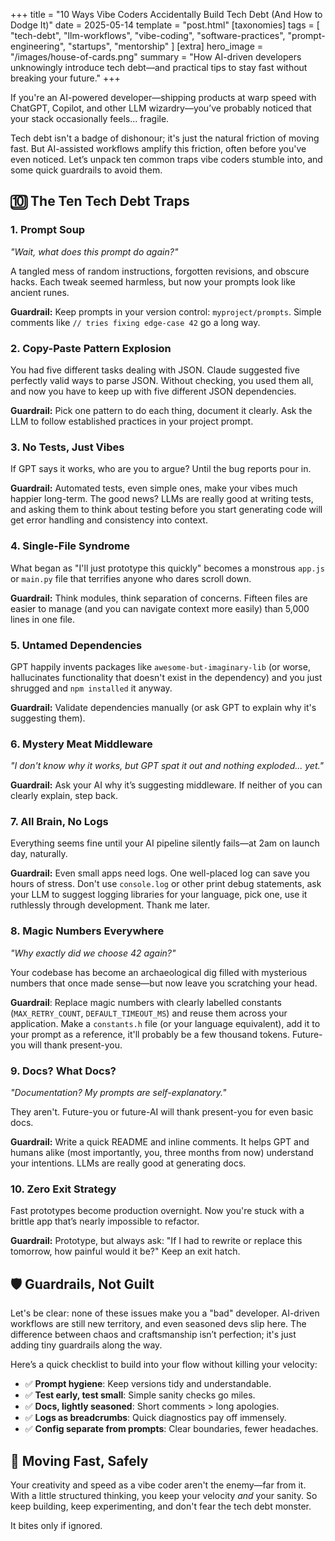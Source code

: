 +++
title = "10 Ways Vibe Coders Accidentally Build Tech Debt (And How to Dodge It)"
date = 2025-05-14
template = "post.html"
[taxonomies]
tags = [
  "tech-debt",
  "llm-workflows",
  "vibe-coding",
  "software-practices",
  "prompt-engineering",
  "startups",
  "mentorship"
]
[extra]
hero_image = "/images/house-of-cards.png"
summary = "How AI-driven developers unknowingly introduce tech debt—and practical tips to stay fast without breaking your future."
+++

If you're an AI-powered developer—shipping products at warp speed with ChatGPT, Copilot, and other LLM wizardry—you’ve probably noticed that your stack occasionally feels... fragile.

Tech debt isn't a badge of dishonour; it's just the natural friction of moving fast. But AI-assisted workflows amplify this friction, often before you've even noticed. Let’s unpack ten common traps vibe coders stumble into, and some quick guardrails to avoid them.

## 🔟 The Ten Tech Debt Traps

### 1. Prompt Soup

_"Wait, what does this prompt do again?"_

A tangled mess of random instructions, forgotten revisions, and obscure hacks. Each tweak seemed harmless, but now your prompts look like ancient runes.

**Guardrail:** Keep prompts in your version control: `myproject/prompts`. Simple comments like `// tries fixing edge-case 42` go a long way.

### 2. Copy-Paste Pattern Explosion

You had five different tasks dealing with JSON. Claude suggested five perfectly valid ways to parse JSON. Without checking, you used them all, and now you have to keep up with five different JSON dependencies.

**Guardrail:** Pick one pattern to do each thing, document it clearly. Ask the LLM to follow established practices in your project prompt.

### 3. No Tests, Just Vibes

If GPT says it works, who are you to argue? Until the bug reports pour in.

**Guardrail:** Automated tests, even simple ones, make your vibes much happier long-term. The good news? LLMs are really good at writing tests, and asking them to think about testing before you start generating code will get error handling and consistency into context.

### 4. Single-File Syndrome

What began as "I'll just prototype this quickly" becomes a monstrous `app.js` or `main.py` file that terrifies anyone who dares scroll down.

**Guardrail:** Think modules, think separation of concerns. Fifteen files are easier to manage (and you can navigate context more easily) than 5,000 lines in one file.

### 5. Untamed Dependencies

GPT happily invents packages like `awesome-but-imaginary-lib` (or worse, hallucinates functionality that doesn't exist in the dependency) and you just shrugged and `npm installed` it anyway.

**Guardrail:** Validate dependencies manually (or ask GPT to explain why it's suggesting them).

### 6. Mystery Meat Middleware

_"I don't know why it works, but GPT spat it out and nothing exploded... yet."_

**Guardrail:** Ask your AI why it’s suggesting middleware. If neither of you can clearly explain, step back.

### 7. All Brain, No Logs

Everything seems fine until your AI pipeline silently fails—at 2am on launch day, naturally.

**Guardrail:** Even small apps need logs. One well-placed log can save you hours of stress. Don't use `console.log` or other print debug statements, ask your LLM to suggest logging libraries for your language, pick one, use it ruthlessly through development. Thank me later.

### 8. Magic Numbers Everywhere

_"Why exactly did we choose 42 again?"_

Your codebase has become an archaeological dig filled with mysterious numbers that once made sense—but now leave you scratching your head.

**Guardrail**: Replace magic numbers with clearly labelled constants (`MAX_RETRY_COUNT`, `DEFAULT_TIMEOUT_MS`) and reuse them across your application. Make a `constants.h` file (or your language equivalent), add it to your prompt as a reference, it'll probably be a few thousand tokens. Future-you will thank present-you.

### 9. Docs? What Docs?

_"Documentation? My prompts are self-explanatory."_

They aren't. Future-you or future-AI will thank present-you for even basic docs.

**Guardrail:** Write a quick README and inline comments. It helps GPT and humans alike (most importantly, you, three months from now) understand your intentions. LLMs are really good at generating docs.

### 10. Zero Exit Strategy

Fast prototypes become production overnight. Now you're stuck with a brittle app that’s nearly impossible to refactor.

**Guardrail:** Prototype, but always ask: "If I had to rewrite or replace this tomorrow, how painful would it be?" Keep an exit hatch.

## 🛡️ Guardrails, Not Guilt

Let's be clear: none of these issues make you a "bad" developer. AI-driven workflows are still new territory, and even seasoned devs slip here. The difference between chaos and craftsmanship isn’t perfection; it's just adding tiny guardrails along the way.

Here’s a quick checklist to build into your flow without killing your velocity:

- ✅ **Prompt hygiene**: Keep versions tidy and understandable.
- ✅ **Test early, test small**: Simple sanity checks go miles.
- ✅ **Docs, lightly seasoned**: Short comments > long apologies.
- ✅ **Logs as breadcrumbs**: Quick diagnostics pay off immensely.
- ✅ **Config separate from prompts**: Clear boundaries, fewer headaches.

## 🚀 Moving Fast, Safely

Your creativity and speed as a vibe coder aren't the enemy—far from it. With a little structured thinking, you keep your velocity *and* your sanity. So keep building, keep experimenting, and don't fear the tech debt monster.

It bites only if ignored.

